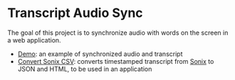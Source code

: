 # Transcript Audio Sync

The goal of this project is to synchronize audio with words on the screen in a web application.

- [Demo](/transcript-audio-sync/demo): an example of synchronized audio and transcript
- [Convert Sonix CSV](/transcript-audio-sync/convert-sonix-csv): converts timestamped transcript from [Sonix](https://sonix.ai) to JSON and HTML, to be used in an application